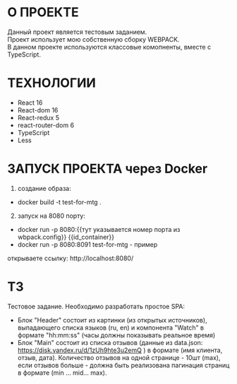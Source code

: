 # О ПРОЕКТЕ <br>
Данный проект является тестовым заданием.<br>
Проект использует мою собственную сборку WEBPACK.<br>
В данном проекте используются классовые комопненты, вместе с TypeScript.

# ТЕХНОЛОГИИ <br>
- React 16 <br>
- React-dom 16 <br>
- React-redux 5<br>
- react-router-dom 6<br>
- TypeScript <br>
- Less <br>

# ЗАПУСК ПРОЕКТА через Docker <br>
1. создание образа:
- docker build -t test-for-mtg . <br>

2. запуск на 8080 порту: <br>
- docker run -p 8080:{{тут указывается номер порта из wbpack.config}} {{id_container}} <br>
- docker run -p 8080:8091 test-for-mtg - пример

открываете ссылку:
http://localhost:8080/

# ТЗ <br>
Тестовое задание. Необходимо разработать простое SPA:
- Блок "Header" состоит из картинки (из открытых источников), выпадающего списка языков (ru, en) и компонента "Watch" в формате "hh:mm:ss" (часы должны показывать реальное время)
- Блок "Main" состоит из списка отзывов (данные из data.json: https://disk.yandex.ru/d/1zUh9hte3u2emQ ) в формате (имя клиента, отзыв, дата). Количество отзывов на одной странице - 10шт (max), если отзывов больше - должна быть реализована пагинация страниц в формате (min ... mid... max).